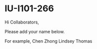 # IU-I101-266

Hi Collaborators,

Please add your name below. 

For example, Chen Zhong
Lindsey Thomas
